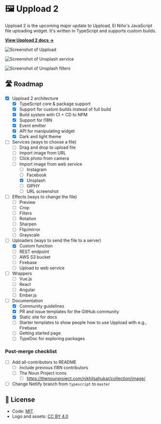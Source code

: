 # 🖼️ Uppload 2

Uppload 2 is the upcoming major update to Uppload, El Niño's JavaScript file uploading widget. It's written in TypeScript and supports custom builds.

**[View Uppload 2 docs →](https://uppload.netlify.com)**

![Screenshot of Uppload](https://raw.githubusercontent.com/elninotech/uppload/typescript/assets/screenshots/wip-1.png)

![Screenshot of Unsplash service](https://raw.githubusercontent.com/elninotech/uppload/typescript/assets/screenshots/wip-2.png)

![Screenshot of Unsplash filters](https://raw.githubusercontent.com/elninotech/uppload/typescript/assets/screenshots/wip-3.png)

## 🛣️ Roadmap

- [x] Uppload 2 architecture
  - [x] TypeScript core & package support
  - [x] Support for custom builds instead of full build
  - [x] Build system with CI + CD to NPM
  - [x] Support for I18N
  - [x] Event emitter
  - [x] API for manipulating widget
  - [x] Dark and light theme
- [ ] Services (ways to choose a file)
  - [ ] Drag and drop to upload file
  - [ ] Import image from URL
  - [ ] Click photo from camera
  - [ ] Import image from web service
    - [ ] Instagram
    - [ ] Facebook
    - [x] Unsplash
    - [ ] GIPHY
    - [ ] URL screenshot
- [ ] Effects (ways to change the file)
  - [ ] Preview
  - [ ] Crop
  - [ ] Filters
  - [ ] Rotation
  - [ ] Sharpen
  - [ ] Flip/mirror
  - [ ] Grayscale
- [ ] Uploaders (ways to send the file to a server)
  - [x] Custom function
  - [ ] REST endpoint
  - [ ] AWS S3 bucket
  - [ ] Firebase
  - [ ] Upload to web service
- [ ] Wrappers
  - [ ] Vue.js
  - [ ] React
  - [ ] Angular
  - [ ] Ember.js
- [ ] Documentation
  - [x] Community guidelines
  - [x] PR and issue templates for the GitHub community
  - [x] Static site for docs
  - [ ] Starter templates to show people how to use Uppload with e.g., Firebase
  - [ ] Getting started page
  - [ ] TypeDoc for exploring packages

### Post-merge checklist

- [ ] Add all-contributors to README
  - [ ] Include previous I18N contributors
  - [ ] The Noun Project icons
    - [ ] https://thenounproject.com/nikhilsahukar/collection/image/
- [ ] Change Netlify branch from `typescript` to `master`

## 📄 License

- Code: [MIT](https://github.com/elninotech/uppload/blob/master/LICENSE)
- Logo and assets: [CC BY 4.0](https://creativecommons.org/licenses/by/4.0/)
